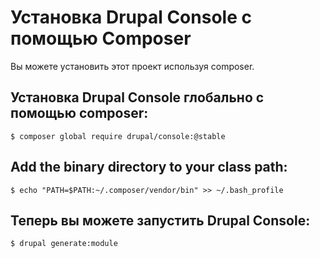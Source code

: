 # Установка Drupal Console с помощью Composer
Вы можете установить этот проект используя composer.

## Установка Drupal Console глобально с помощью composer:
```
$ composer global require drupal/console:@stable
```

## Add the binary directory to your class path:
```
$ echo "PATH=$PATH:~/.composer/vendor/bin" >> ~/.bash_profile
```

## Теперь вы можете запустить Drupal Console:
```
$ drupal generate:module
```
